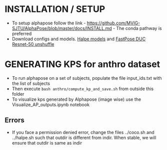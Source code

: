# INSTALLATION / SETUP
- To setup alphapose follow the link - https://github.com/MVIG-SJTU/AlphaPose/blob/master/docs/INSTALL.md - The conda pathway is preferred
- Download configs and models. [Halpe models](https://github.com/MVIG-SJTU/AlphaPose/blob/master/docs/MODEL_ZOO.md#halpe-dataset-26-keypoints) and [FastPose DUC Resnet-50 unshuffle](https://github.com/MVIG-SJTU/AlphaPose/blob/master/docs/MODEL_ZOO.md) 
 
# GENERATING KPS for anthro dataset
- To run alphapose on a set of subjects, populate the file input_ids.txt with the list of subjects
- Then execute `bash anthro/compute_kp_and_save.sh` from outside this folder
- To visualize kps generated by Alphapose (image wise) use the Visualize_AP_outputs.ipynb notebook


## Errors
- If you face a permission denied error, change the files ../coco.sh and ../halpe.sh such that outdir is different from indir. When stable, we will ensure that outdir is same as indir
